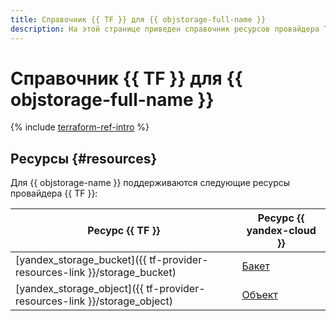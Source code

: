 ```yaml
---
title: Справочник {{ TF }} для {{ objstorage-full-name }}
description: На этой странице приведен справочник ресурсов провайдера Terraform, которые поддерживаются для сервиса {{ objstorage-name }}.
---
```


# Справочник {{ TF }} для {{ objstorage-full-name }}

{% include [terraform-ref-intro](../_includes/terraform-ref-intro.md) %}

## Ресурсы {#resources}

Для {{ objstorage-name }} поддерживаются следующие ресурсы провайдера {{ TF }}:

| **Ресурс {{ TF }}** | **Ресурс {{ yandex-cloud }}** |
| --- | --- |
| [yandex_storage_bucket]({{ tf-provider-resources-link }}/storage_bucket) | [Бакет](./concepts/bucket.md) |
| [yandex_storage_object]({{ tf-provider-resources-link }}/storage_object) | [Объект](./concepts/object.md) |
